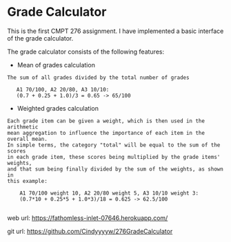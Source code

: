 # Grade Calculator

This is the first CMPT 276 assignment.
I have implemented a basic interface of the grade calculator.

The grade calculator consists of the following features:
- Mean of grades calculation
```
The sum of all grades divided by the total number of grades

   A1 70/100, A2 20/80, A3 10/10:
   (0.7 + 0.25 + 1.0)/3 = 0.65 -> 65/100

```
- Weighted grades calculation
```
Each grade item can be given a weight, which is then used in the arithmetic 
mean aggregation to influence the importance of each item in the overall mean.
In simple terms, the category "total" will be equal to the sum of the scores 
in each grade item, these scores being multiplied by the grade items' weights,
and that sum being finally divided by the sum of the weights, as shown in 
this example:

    A1 70/100 weight 10, A2 20/80 weight 5, A3 10/10 weight 3:
    (0.7*10 + 0.25*5 + 1.0*3)/18 = 0.625 -> 62.5/100
   
```

web url: https://fathomless-inlet-07646.herokuapp.com/

git url: https://github.com/Cindyyyyw/276GradeCalculator

